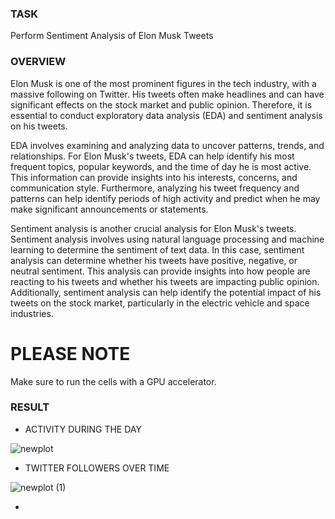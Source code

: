 ### TASK 

Perform Sentiment Analysis of Elon Musk Tweets 

### OVERVIEW 

Elon Musk is one of the most prominent figures in the tech industry, with a massive following on Twitter. His tweets often make headlines and can have significant effects on the stock market and public opinion. Therefore, it is essential to conduct exploratory data analysis (EDA) and sentiment analysis on his tweets.

EDA involves examining and analyzing data to uncover patterns, trends, and relationships. For Elon Musk's tweets, EDA can help identify his most frequent topics, popular keywords, and the time of day he is most active. This information can provide insights into his interests, concerns, and communication style. Furthermore, analyzing his tweet frequency and patterns can help identify periods of high activity and predict when he may make significant announcements or statements.

Sentiment analysis is another crucial analysis for Elon Musk's tweets. Sentiment analysis involves using natural language processing and machine learning to determine the sentiment of text data. In this case, sentiment analysis can determine whether his tweets have positive, negative, or neutral sentiment. This analysis can provide insights into how people are reacting to his tweets and whether his tweets are impacting public opinion. Additionally, sentiment analysis can help identify the potential impact of his tweets on the stock market, particularly in the electric vehicle and space industries.

# PLEASE NOTE 
Make sure to run the cells with a GPU accelerator.

### RESULT 

- ACTIVITY DURING THE DAY
  
![newplot](https://github.com/asselkassenova/data_analyst_portfolio/assets/130527153/50d5efdd-8baf-4b1f-ab9f-d97a43d02399)

- TWITTER FOLLOWERS OVER TIME
  
![newplot (1)](https://github.com/asselkassenova/data_analyst_portfolio/assets/130527153/2560e45e-9d40-470d-8e05-d26ad2c9c69c)

- 

  





